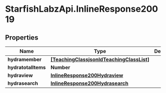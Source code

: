 # StarfishLabzApi.InlineResponse20019

## Properties
Name | Type | Description | Notes
------------ | ------------- | ------------- | -------------
**hydramember** | [**[TeachingClassjsonldTeachingClassList]**](TeachingClassjsonldTeachingClassList.md) |  | 
**hydratotalItems** | **Number** |  | [optional] 
**hydraview** | [**InlineResponse200Hydraview**](InlineResponse200Hydraview.md) |  | [optional] 
**hydrasearch** | [**InlineResponse200Hydrasearch**](InlineResponse200Hydrasearch.md) |  | [optional] 
